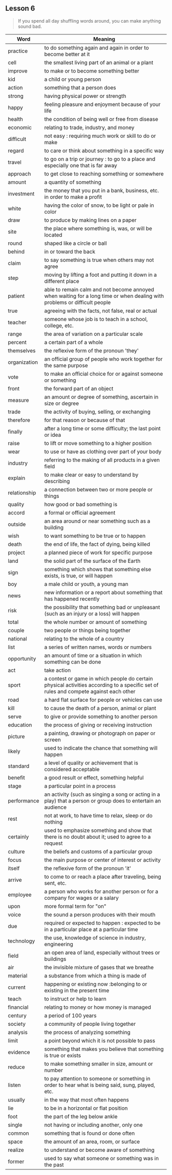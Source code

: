 ## Lesson 6
> If you spend all day shuffling words around, you can make anything sound bad.

| Word | Meaning |
| ---- | ---- |
| practice | to do something again and again in order to become better at it |
| cell | the smallest living part of an animal or a plant |
| improve | to make or to become something better |
| kid | a child or young person |
| action | something that a person does |
| strong | having physical power or strength |
| happy | feeling pleasure and enjoyment because of your life |
| health | the condition of being well or free from disease |
| economic | relating to trade, industry, and money |
| difficult | not easy : requiring much work or skill to do or make |
| regard | to care or think about something in a specific way |
| travel | to go on a trip or journey : to go to a place and especially one that is far away |
| approach | to get close to reaching something or somewhere |
| amount | a quantity of something |
| investment | the money that you put in a bank, business, etc. in order to make a profit |
| white | having the color of snow, to be light or pale in color |
| draw | to produce by making lines on a paper |
| site | the place where something is, was, or will be located |
| round | shaped like a circle or ball |
| behind | in or toward the back |
| claim | to say something is true when others may not agree |
| step | moving by lifting  a foot and putting it down in a different place |
| patient | able to remain calm and not become annoyed when waiting for a long time or when dealing with problems or difficult people |
| true | agreeing with the facts, not false, real or actual |
| teacher | someone whose job is to teach in a school, college, etc. |
| range | the area of variation on a particular scale |
| percent | a certain part of a whole |
| themselves | the reflexive form of the pronoun 'they' |
| organization | an official group of people who work together for the same purpose |
| vote | to make an official choice for or against someone or something |
| front | the forward part of an object |
| measure | an amount or degree of something, ascertain in size or degree |
| trade | the activity of buying, selling, or exchanging |
| therefore | for that reason or because of that |
| finally | after a long time or some difficulty;  the last point or idea |
| raise | to lift or move something to a higher position |
| wear | to use or have as clothing over part of your body |
| industry | referring to the making of all products in a given field |
| explain | to make clear or easy to understand by describing |
| relationship | a connection between two or more people or things |
| quality | how good or bad something is |
| accord | a formal or official agreement |
| outside | an area around or near something such as a building |
| wish | to want something to be true or to happen |
| death | the end of life, the fact of dying, being killed |
| project | a planned piece of work for specific purpose |
| land | the solid part of the surface of the Earth |
| sign | something which shows that something else exists, is true, or will happen |
| boy | a male child or youth, a young man |
| news | new information or a report about something that has happened recently |
| risk | the possibility that something bad or unpleasant (such as an injury or a loss) will happen |
| total | the whole number or amount of something |
| couple | two people or things being together |
| national | relating to the whole of a country |
| list | a series of written names, words or numbers |
| opportunity | an amount of time or a situation in which something can be done |
| act | take action |
| sport | a contest or game in which people do certain physical activities according to a specific set of rules and compete against each other |
| road | a hard flat surface for people or vehicles can use |
| kill | to cause the death of a person, animal or plant |
| serve | to give or provide something to another person |
| education | the process of giving or receiving instruction |
| picture | a painting, drawing or photograph on paper or screen |
| likely | used to indicate the chance that something will happen |
| standard | a level of quality or achievement that is considered acceptable |
| benefit | a good result or effect, something helpful |
| stage | a particular point in a process |
| performance | an activity (such as singing a song or acting in a play) that a person or group does to entertain an audience |
| rest | not at work, to have time to relax, sleep or do nothing |
| certainly | used to emphasize something and show that there is no doubt about it; used to agree to a request |
| culture | the beliefs and customs of a particular group |
| focus | the main purpose or center of interest or activity |
| itself | the reflexive form of the pronoun 'it' |
| arrive | to come to or reach a place after traveling, being sent, etc. |
| employee | a person who works for another person or for a company for wages or a salary |
| upon | more formal term for "on" |
| voice | the sound a person produces with their mouth |
| due | required or expected to happen : expected to be in a particular place at a particular time |
| technology | the use, knowledge of science in industry, engineering |
| field | an open area of land, especially without trees or buildings |
| air | the invisible mixture of gases that we breathe |
| material | a substance from which a thing is made of |
| current | happening or existing now :belonging to or existing in the present time |
| teach | to instruct or help to learn |
| financial | relating to money or how money is managed |
| century | a period of 100 years |
| society | a community of people living together |
| analysis | the process of analyzing something |
| limit | a point beyond which it is not possible to pass |
| evidence | something that makes you believe that something is true or exists |
| reduce | to make something smaller in size, amount or number |
| listen | to pay attention to someone or something in order to hear what is being said, sung, played, etc. |
| usually | in the way that most often happens |
| lie | to be in a horizontal or flat position |
| foot | the part of the leg below ankle |
| single | not having or including another, only one |
| common | something that is found or done often |
| space | the amount of an area, room, or surface |
| realize | to understand or become aware of something |
| former | used to say what someone or something was in the past |
